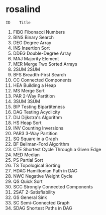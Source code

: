 # rosalind

    ID	  Title
1)  FIBO	Fibonacci Numbers
2)  BINS	Binary Search
3)  DEG	  Degree Array
4)  INS	  Insertion Sort
5)  DDEG	Double-Degree Array
6)  MAJ	  Majority Element
7)  MER	  Merge Two Sorted Arrays
8)  2SUM	2SUM
9)  BFS	  Breadth-First Search
10) CC	  Connected Components
11) HEA	  Building a Heap
12) MS	  Merge Sort
13) PAR	  2-Way Partition
14) 3SUM	3SUM
15) BIP	  Testing Bipartiteness
16) DAG	  Testing Acyclicity
17) DIJ	  Dijkstra's Algorithm
18) HS	  Heap Sort
19) INV	  Counting Inversions
20) PAR3	3-Way Partition
21) SQ	  Square in a Graph
22) BF	  Bellman-Ford Algorithm
23) CTE	  Shortest Cycle Through a Given Edge
24) MED	  Median
25) PS	  Partial Sort
26) TS	  Topological Sorting
27) HDAG	Hamiltonian Path in DAG
28) NWC	  Negative Weight Cycle
29) QS	  Quick Sort
30) SCC	  Strongly Connected Components
31) 2SAT	2-Satisfiability
32) GS	  General Sink
33) SC	  Semi-Connected Graph
34) SDAG	Shortest Paths in DAG
